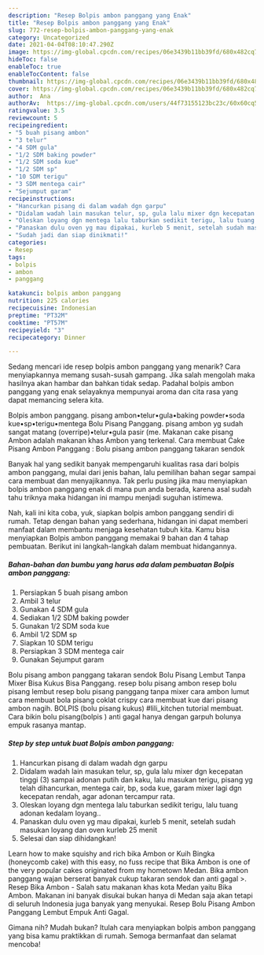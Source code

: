 ```yaml
---
description: "Resep Bolpis ambon panggang yang Enak"
title: "Resep Bolpis ambon panggang yang Enak"
slug: 772-resep-bolpis-ambon-panggang-yang-enak
category: Uncategorized
date: 2021-04-04T08:10:47.290Z
image: https://img-global.cpcdn.com/recipes/06e3439b11bb39fd/680x482cq70/bolpis-ambon-panggang-foto-resep-utama.jpg
hideToc: false
enableToc: true
enableTocContent: false
thumbnail: https://img-global.cpcdn.com/recipes/06e3439b11bb39fd/680x482cq70/bolpis-ambon-panggang-foto-resep-utama.jpg
cover: https://img-global.cpcdn.com/recipes/06e3439b11bb39fd/680x482cq70/bolpis-ambon-panggang-foto-resep-utama.jpg
author:  Ana
authorAv:  https://img-global.cpcdn.com/users/44f73155123bc23c/60x60cq50/avatar.jpg
ratingvalue: 3.5
reviewcount: 5
recipeingredient:
- "5 buah pisang ambon"
- "3 telur"
- "4 SDM gula"
- "1/2 SDM baking powder"
- "1/2 SDM soda kue"
- "1/2 SDM sp"
- "10 SDM terigu"
- "3 SDM mentega cair"
- "Sejumput garam"
recipeinstructions:
- "Hancurkan pisang di dalam wadah dgn garpu"
- "Didalam wadah lain masukan telur, sp, gula lalu mixer dgn kecepatan tinggi (3) sampai adonan putih dan kaku, lalu masukan terigu, pisang yg telah dihancurkan, mentega cair, bp, soda kue, garam mixer lagi dgn kecepatan rendah, agar adonan tercampur rata."
- "Oleskan loyang dgn mentega lalu taburkan sedikit terigu, lalu tuang adonan kedalam loyang.."
- "Panaskan dulu oven yg mau dipakai, kurleb 5 menit, setelah sudah masukan loyang dan oven kurleb 25 menit"
- "Sudah jadi dan siap dinikmati!"
categories:
- Resep
tags:
- bolpis
- ambon
- panggang

katakunci: bolpis ambon panggang 
nutrition: 225 calories
recipecuisine: Indonesian
preptime: "PT32M"
cooktime: "PT57M"
recipeyield: "3"
recipecategory: Dinner

---
```



Sedang mencari ide resep bolpis ambon panggang yang menarik? Cara menyiapkannya memang susah-susah gampang. Jika salah mengolah maka hasilnya akan hambar dan bahkan tidak sedap. Padahal bolpis ambon panggang yang enak selayaknya mempunyai aroma dan cita rasa yang dapat memancing selera kita.


Bolpis ambon panggang. pisang ambon•telur•gula•baking powder•soda kue•sp•terigu•mentega Bolu Pisang Panggang. pisang ambon yg sudah sangat matang (overripe)•telur•gula pasir (me. Makanan cake pisang Ambon adalah makanan khas Ambon yang terkenal. Cara membuat Cake Pisang Ambon Panggang : Bolu pisang ambon panggang takaran sendok

Banyak hal yang sedikit banyak mempengaruhi kualitas rasa dari bolpis ambon panggang, mulai dari jenis bahan, lalu pemilihan bahan segar sampai cara membuat dan menyajikannya. Tak perlu pusing jika mau menyiapkan bolpis ambon panggang enak di mana pun anda berada, karena asal sudah tahu triknya maka hidangan ini mampu menjadi suguhan istimewa.


Nah, kali ini kita coba, yuk, siapkan bolpis ambon panggang sendiri di rumah. Tetap dengan bahan yang sederhana, hidangan ini dapat memberi manfaat dalam membantu menjaga kesehatan tubuh kita. Kamu bisa menyiapkan Bolpis ambon panggang memakai 9 bahan dan 4 tahap pembuatan. Berikut ini langkah-langkah dalam membuat hidangannya.

<!--inarticleads1-->

##### Bahan-bahan dan bumbu yang harus ada dalam pembuatan Bolpis ambon panggang:

1. Persiapkan 5 buah pisang ambon
1. Ambil 3 telur
1. Gunakan 4 SDM gula
1. Sediakan 1/2 SDM baking powder
1. Gunakan 1/2 SDM soda kue
1. Ambil 1/2 SDM sp
1. Siapkan 10 SDM terigu
1. Persiapkan 3 SDM mentega cair
1. Gunakan Sejumput garam


Bolu pisang ambon panggang takaran sendok Bolu Pisang Lembut Tanpa Mixer Bisa Kukus Bisa Panggang. resep bolu pisang ambon resep bolu pisang lembut resep bolu pisang panggang tanpa mixer cara ambon lumut cara membuat bola pisang coklat crispy cara membuat kue dari pisang ambon nagih. BOLPIS (bolu pisang kukus) #lili_kitchen tutorial membuat. Cara bikin bolu pisang(bolpis ) anti gagal hanya dengan garpuh bolunya empuk rasanya mantap. 

<!--inarticleads2-->

##### Step by step untuk buat Bolpis ambon panggang:

1. Hancurkan pisang di dalam wadah dgn garpu
1. Didalam wadah lain masukan telur, sp, gula lalu mixer dgn kecepatan tinggi (3) sampai adonan putih dan kaku, lalu masukan terigu, pisang yg telah dihancurkan, mentega cair, bp, soda kue, garam mixer lagi dgn kecepatan rendah, agar adonan tercampur rata.
1. Oleskan loyang dgn mentega lalu taburkan sedikit terigu, lalu tuang adonan kedalam loyang..
1. Panaskan dulu oven yg mau dipakai, kurleb 5 menit, setelah sudah masukan loyang dan oven kurleb 25 menit
1. Selesai dan siap dihidangkan!

Learn how to make squishy and rich bika Ambon or Kuih Bingka (honeycomb cake) with this easy, no fuss recipe that Bika Ambon is one of the very popular cakes originated from my hometown Medan. Bika ambon panggang wajan berserat banyak cukup takaran sendok dan anti gagal &gt;. Resep Bika Ambon - Salah satu makanan khas kota Medan yaitu Bika Ambon. Makanan ini banyak disukai bukan hanya di Medan saja akan tetapi di seluruh Indonesia juga banyak yang menyukai. Resep Bolu Pisang Ambon Panggang Lembut Empuk Anti Gagal. 

Gimana nih? Mudah bukan? Itulah cara menyiapkan bolpis ambon panggang yang bisa kamu praktikkan di rumah. Semoga bermanfaat dan selamat mencoba!
